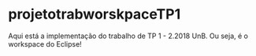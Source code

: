 # projetotrabworskpaceTP1
Aqui está a implementação do trabalho de TP 1 - 2.2018 UnB. Ou seja, é o workspace do Eclipse!
